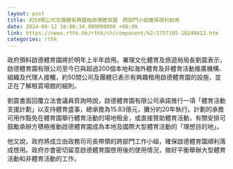 ```yaml
---
layout: post
title: 約50間公司及團體有興趣租啟德體育園　跨部門小組確保順利啟用
date: 2024-06-12 16:00:34.000000000 +08:00
link: https://news.rthk.hk/rthk/ch/component/k2/1757105-20240612.htm
categories: rthk
---
```


政府預料啟德體育園將於明年上半年啟用。署理文化體育及旅遊局局長劉震表示，啟德體育園有限公司至今已與超過200個本地和海外體育及非體育活動推廣機構、組織及代理人接觸，約50間公司及團體已表示有興趣租用啟德體育園的設施，並正在了解租賃場館的細則。

劉震書面回覆立法會議員質詢時說，啟德體育園有限公司承諾推行一項「體育活動支援計劃」以支持體育盛事，總承擔為15.83億元，攤分約20年執行。計劃的承擔可用作豁免在體育園舉行體育活動的場地租金，或直接贊助體育活動，有關安排可鼓勵承辦方積極推動啟德體育園成為本地及國際大型體育活動的「理想目的地」。

他又說，政府將成立由政務司司長帶領的跨部門工作小組，確保啟德體育園順利落成啓用。政府亦會密切留意啟德體育園啓用後的使用情況，做好平衡舉辦大型體育活動和非體育活動的工作。

